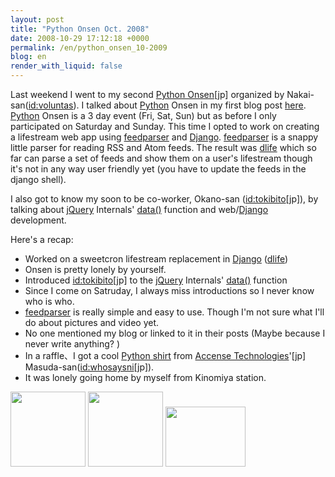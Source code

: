 ```yaml
---
layout: post
title: "Python Onsen Oct. 2008"
date: 2008-10-29 17:12:18 +0000
permalink: /en/python_onsen_10-2009
blog: en
render_with_liquid: false
---
```


<p>Last weekend I went to my second <a href="http://sites.google.com/site/pyspa/Home/%E7%AC%AC-4-%E5%9B%9E-python-%E6%B8%A9%E6%B3%89">Python Onsen</a>[jp] organized by Nakai-san(<a href="http://d.hatena.ne.jp/Voluntas/">id:voluntas</a>). I talked about <a href="http://www.python.org/" title="Python">Python</a> Onsen in my first blog post <a href="http://www.ianlewis.org/en/python-onsen">here</a>. <a href="http://www.python.org/" title="Python">Python</a> Onsen is a 3 day event (Fri, Sat, Sun) but as before I only participated on Saturday and Sunday. This time I opted to work on creating a lifestream web app using <a href="http://www.feedparser.org/">feedparser</a> and <a href="http://www.djangoproject.com/" title="Django">Django</a>. <a href="http://www.feedparser.org/">feedparser</a> is a snappy little parser for reading RSS and Atom feeds. The result was <a href="http://www.bitbucket.org/IanLewis/dlife/">dlife</a> which so far can parse a set of feeds and show them on a user's lifestream though it's not in any way user friendly yet (you have to update the feeds in the django shell).</p>
<p>I also got to know my soon to be co-worker, Okano-san (<a title="岡野真也" href="http://d.hatena.ne.jp/nullpobug/">id:tokibito</a>[jp]), by talking about <a title="jQuery" href="http://jquery.com/">jQuery</a> Internals' <a href="http://docs.jquery.com/Internals/jQuery.data">data()</a> function and web/<a href="http://www.djangoproject.com/" title="Django">Django</a> development.</p>
<p>Here's a recap:</p>
<ul>
<li>Worked on a sweetcron lifestream replacement in <a href="http://www.djangoproject.com/" title="Django">Django</a> (<a href="http://www.bitbucket.org/IanLewis/dlife/overview/">dlife</a>)</li>
<li>Onsen is pretty lonely by yourself.<br /></li>
<li>Introduced <a title="岡野真也" href="http://d.hatena.ne.jp/nullpobug/">id:tokibito</a>[jp] to the <a title="jQuery" href="http://jquery.com/">jQuery</a> Internals' <a href="http://docs.jquery.com/Internals/jQuery.data">data()</a> function</li>
<li>Since I come on Satruday, I always miss introductions so I never know who is who.<br /></li>
<li><a href="http://www.feedparser.org/">feedparser</a> is really simple and easy to use. Though I'm not sure what I'll do about pictures and video yet.</li>
<li>No one mentioned my blog or linked to it in their posts (Maybe because I never write anything? )</li>
<li>In a raffle、I got a cool <a href="http://accense.com/"><span class="l">Python shirt</span></a> from <a href="http://accense.com/">Accense Technologies</a><span class="l">'[jp] Masuda-san(<a title="増田やすし" href="http://twitter.com/whosaysni">id:whosaysni</a>[jp]).<br /></span></li>
<li>It was lonely going home by myself from Kinomiya station.</li>
</ul>
<p><a rel="lightbox" href="http://art9.photozou.jp/pub/703/167703/photo/14237060.v1225070105.jpg"><img src="http://art9.photozou.jp/pub/703/167703/photo/14237060_thumbnail.v1225070105.jpg" alt="" width="120" height="120" /></a> <a rel="lightbox" href="http://art5.photozou.jp/pub/703/167703/photo/14237062.v1225084513.jpg"><img src="http://art5.photozou.jp/pub/703/167703/photo/14237062_thumbnail.v1225084513.jpg" alt="" width="120" height="120" /></a> <a rel="lightbox" href="http://lh4.ggpht.com/ryo.nakai/SQRzQttNuFI/AAAAAAAAEkk/rZmwUkP_oDw/s800/R0011993.JPG"><img src="http://lh4.ggpht.com/ryo.nakai/SQRzQttNuFI/AAAAAAAAEkk/rZmwUkP_oDw/s128/R0011993.JPG" alt="" width="128" height="96" /></a> <a rel="lightbox" href="http://lh4.ggpht.com/ryo.nakai/SQRzQttNuFI/AAAAAAAAEkk/rZmwUkP_oDw/s800/R0011993.JPG"><br /></a></p>

